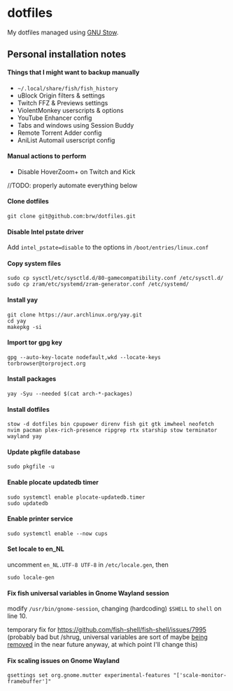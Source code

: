 # dotfiles

My dotfiles managed using [GNU Stow](https://www.gnu.org/software/stow).

## Personal installation notes

#### Things that I might want to backup manually

- `~/.local/share/fish/fish_history`
- uBlock Origin filters & settings
- Twitch FFZ & Previews settings
- ViolentMonkey userscripts & options
- YouTube Enhancer config
- Tabs and windows using Session Buddy
- Remote Torrent Adder config
- AniList Automail userscript config

#### Manual actions to perform
- Disable HoverZoom+ on Twitch and Kick

//TODO: properly automate everything below

#### Clone dotfiles
```shell
git clone git@github.com:brw/dotfiles.git
```

#### Disable Intel pstate driver
Add `intel_pstate=disable` to the options in `/boot/entries/linux.conf`

#### Copy system files
```shell
sudo cp sysctl/etc/sysctld.d/80-gamecompatibility.conf /etc/sysctl.d/
sudo cp zram/etc/systemd/zram-generator.conf /etc/systemd/
```

#### Install yay
```shell
git clone https://aur.archlinux.org/yay.git
cd yay
makepkg -si
```

#### Import tor gpg key
```shell
gpg --auto-key-locate nodefault,wkd --locate-keys torbrowser@torproject.org
```

#### Install packages 
```shell
yay -Syu --needed $(cat arch-*-packages)
```

#### Install dotfiles
```
stow -d dotfiles bin cpupower direnv fish git gtk imwheel neofetch nvim pacman plex-rich-presence ripgrep rtx starship stow terminator wayland yay
```

#### Update pkgfile database
```shell
sudo pkgfile -u
```

#### Enable plocate updatedb timer
```shell
sudo systemctl enable plocate-updatedb.timer
sudo updatedb
```

#### Enable printer service
```shell
sudo systemctl enable --now cups
```

#### Set locale to en_NL
uncomment `en_NL.UTF-8 UTF-8` in `/etc/locale.gen`, then
```shell
sudo locale-gen
```

#### Fix fish universal variables in Gnome Wayland session
modify `/usr/bin/gnome-session`, changing (hardcoding) `$SHELL` to `shell` on line 10.

temporary fix for https://github.com/fish-shell/fish-shell/issues/7995 (probably bad but /shrug, universal variables are sort of maybe [being removed](https://github.com/fish-shell/fish-shell/issues/7379) in the near future anyway, at which point I'll change this)

#### Fix scaling issues on Gnome Wayland
```shell
gsettings set org.gnome.mutter experimental-features "['scale-monitor-framebuffer']"
```
